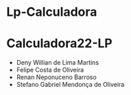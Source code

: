 # Lp-Calculadora
# Calculadora22-LP
- Deny Willian de Lima Martins
- Felipe Costa de Oliveira
- Renan Neponuceno Barroso
- Stefano Gabriel Mendonça de Oliveira
